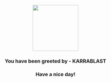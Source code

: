 <p align="center">
            <img src="https://raw.githubusercontent.com/PokeAPI/sprites/master/sprites/pokemon/588.png" width="150" height="150">
          </p>
          <h3 align="center">You have been greeted by - <b>KARRABLAST</b></h3>
          <h3 align="center">Have a nice day!</h3>
